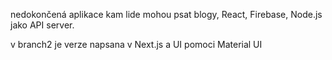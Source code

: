 nedokončená aplikace kam lide mohou psat blogy, React, Firebase, Node.js jako API server.

v branch2 je verze napsana v Next.js a UI pomoci Material UI
